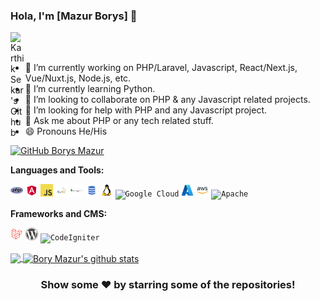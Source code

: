 ### Hola, I'm [Mazur Borys] 👋

<a href="https://github.com/mazur11">
  <img align="left" alt="Karthik Sekar's Github" width="22px" src="https://cdn.jsdelivr.net/npm/simple-icons@v3/icons/github.svg" />
</a>

<br/>
<br/>

- 🔭 I’m currently working on PHP/Laravel, Javascript, React/Next.js, Vue/Nuxt.js, Node.js, etc.
- 🌱 I’m currently learning Python.
- 👯 I’m looking to collaborate on PHP & any Javascript related projects.
- 🤔 I’m looking for help with PHP and any Javascript project.
- 💬 Ask me about PHP or any tech related stuff.
- 😄 Pronouns He/His

[![GitHub Borys Mazur](https://img.shields.io/github/followers/mazur11?label=follow&style=social)](https://github.com/mazur11)


**Languages and Tools:**  

<code><img height="20" src="https://raw.githubusercontent.com/github/explore/80688e429a7d4ef2fca1e82350fe8e3517d3494d/topics/php/php.png" alt="PHP" title="PHP"></code>
<code><img height="20" src="https://raw.githubusercontent.com/github/explore/80688e429a7d4ef2fca1e82350fe8e3517d3494d/topics/angular/angular.png" alt="Angular" title="Angular"></code>
<code><img height="20" src="https://raw.githubusercontent.com/github/explore/80688e429a7d4ef2fca1e82350fe8e3517d3494d/topics/javascript/javascript.png" alt="JS" title="JS"></code>
<code><img height="20" src="https://raw.githubusercontent.com/github/explore/80688e429a7d4ef2fca1e82350fe8e3517d3494d/topics/mysql/mysql.png" alt="MySQL" title="MySQL"></code>
<code><img height="20" src="https://raw.githubusercontent.com/github/explore/80688e429a7d4ef2fca1e82350fe8e3517d3494d/topics/mongodb/mongodb.png" alt="MongoDB" title="MongoDB"></code>
<code><img height="20" src="https://raw.githubusercontent.com/github/explore/80688e429a7d4ef2fca1e82350fe8e3517d3494d/topics/sql/sql.png" alt="SQL" title="SQL"></code>
<code><img height="20" src="https://raw.githubusercontent.com/github/explore/80688e429a7d4ef2fca1e82350fe8e3517d3494d/topics/linux/linux.png" alt="Linux" title="Linux"></code>
<code><img height="20" src="https://avatars0.githubusercontent.com/u/2810941?s=200&v=4" alt="Google Cloud" title="Google Cloud"></code>
<code><img height="20" src="https://raw.githubusercontent.com/github/explore/80688e429a7d4ef2fca1e82350fe8e3517d3494d/topics/azure/azure.png" alt="Azure" title="Azure"></code>
<code><img height="20" src="https://raw.githubusercontent.com/github/explore/80688e429a7d4ef2fca1e82350fe8e3517d3494d/topics/aws/aws.png" alt="AWS" title="AWS"></code>
<code><img height="20" src="https://avatars1.githubusercontent.com/u/47359?s=200&v=4" alt="Apache" title="Apache"></code>
<br/>

**Frameworks and CMS:**  

<code><img height="20" src="https://raw.githubusercontent.com/github/explore/80688e429a7d4ef2fca1e82350fe8e3517d3494d/topics/laravel/laravel.png" alt="Laravel" title="Laravel"></code>
<code><img height="20" src="https://raw.githubusercontent.com/github/explore/80688e429a7d4ef2fca1e82350fe8e3517d3494d/topics/wordpress/wordpress.png" alt="WordPress" title="WordPress"></code>
<code><img height="20" src="https://avatars0.githubusercontent.com/u/44521256?s=200&v=4" alt="CodeIgniter" title="CodeIgniter"></code>


<a href="https://github.com/mazur11">
  <img align="center" src="https://github-readme-stats.vercel.app/api/top-langs/?username=mazur11&theme=light&hide_langs_below=1" />
</a>
<a href="https://github.com/mazur11">
 <img align="center" src="https://github-readme-stats.vercel.app/api?username=mazur11&show_icons=true&theme=light&line_height=27" alt="Bory Mazur's github stats"/>
</a>

<div align="center">

### Show some ❤️ by starring some of the repositories!

</div>
